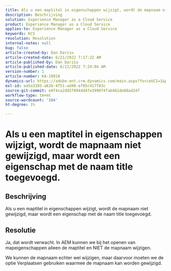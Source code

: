 ```yaml
---
title: Als u een maptitel in eigenschappen wijzigt, wordt de mapnaam niet gewijzigd, maar wordt een eigenschap met de naam title toegevoegd.
description: Beschrijving
solution: Experience Manager as a Cloud Service
product: Experience Manager as a Cloud Service
applies-to: Experience Manager as a Cloud Service
keywords: KCS
resolution: Resolution
internal-notes: null
bug: false
article-created-by: Dan Darziu
article-created-date: 6/21/2022 7:17:22 AM
article-published-by: Dan Darziu
article-published-date: 6/21/2022 7:24:04 AM
version-number: 1
article-number: KA-19910
dynamics-url: https://adobe-ent.crm.dynamics.com/main.aspx?forceUCI=1&pagetype=entityrecord&etn=knowledgearticle&id=053ad32b-32f1-ec11-bb3d-6045bd015658
exl-id: aa5a3385-a62b-4f51-ad48-ef05c417f83c
source-git-commit: e8f4ca2dd578944d4fe399074fab461de88ad247
workflow-type: tm+mt
source-wordcount: '104'
ht-degree: 1%

---
```


# Als u een maptitel in eigenschappen wijzigt, wordt de mapnaam niet gewijzigd, maar wordt een eigenschap met de naam title toegevoegd.

## Beschrijving


Als u een maptitel in eigenschappen wijzigt, wordt de mapnaam niet gewijzigd, maar wordt een eigenschap met de naam title toegevoegd.


## Resolutie


Ja, dat wordt verwacht. In AEM kunnen we bij het openen van mapeigenschappen alleen de maptitel en NIET de mapnaam wijzigen.

We kunnen de mapnaam echter wel wijzigen, maar daarvoor moeten we de optie Verplaatsen gebruiken waarmee de mapnaam kan worden gewijzigd.
